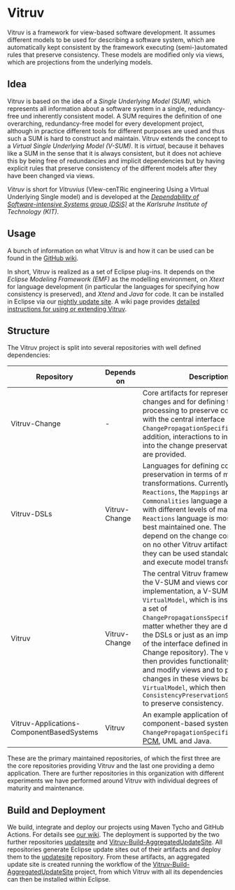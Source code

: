 # Vitruv

Vitruv is a framework for view-based software development. It assumes different models to be used for describing a software system,
which are automatically kept consistent by the framework executing (semi-)automated rules that preserve consistency. These models are modified only via views, which are projections from the underlying models. 

## Idea

Vitruv is based on the idea of a _Single Underlying Model (SUM)_, which represents all information about a software system in a single, redundancy-free und inherently consistent model. A SUM requires the definition of one overarching, redundancy-free model for every development project, although in practice different tools for different purposes are used and thus such a SUM is hard to construct and maintain. Vitruv extends the concept to a _Virtual Single Underlying Model (V-SUM)_. It is _virtual_, because it behaves like a SUM in the sense that it is always consistent, but it does not achieve this by being free of redundancies and implicit dependencies but by having explicit rules that preserve consistency of the different models after they have been changed via views.

_Vitruv_ is short for _Vitruvius_ (VIew-cenTRic engineering Using a VIrtual Underlying Single model) and is developed at the
[_Dependability of Software-intensive Systems group (DSiS)_](http://dsis.kastel.kit.edu/) at the _Karlsruhe Institute of Technology (KIT)_.

## Usage

A bunch of information on what Vitruv is and how it can be used can be found in the [GitHub wiki](http://vitruv.tools).

In short, Vitruv is realized as a set of Eclipse plug-ins. It depends on the _Eclipse Modeling Framework (EMF)_ as the modelling environment, on _Xtext_ for language development (in particular the languages for specifying how consistency is preserved), and _Xtend_ and _Java_ for code. 
It can be installed in Eclipse via our [nightly update site](http://vitruv.tools/updatesite/nightly/aggregated). A wiki page provides [detailed instructions for using or extending Vitruv](https://github.com/vitruv-tools/Vitruv/wiki/Getting-Started).

## Structure

The Vitruv project is split into several repositories with well defined dependencies:

| Repository | Depends on | Description | CI |
| ---------- | ---------- | ----------- | -- |
| Vitruv-Change | - | Core artifacts for representing model changes and for defining their processing to preserve consistency with the central interface `ChangePropagationSpecification`. In addition, interactions to involve the user into the change preservation process are provided. | [![GitHub Action CI](https://github.com/vitruv-tools/Vitruv-Change/workflows/CI/badge.svg)](https://github.com/vitruv-tools/Vitruv-Change/actions?query=workflow%3ACI) |
| Vitruv-DSLs | Vitruv-Change | Languages for defining consistency preservation in terms of model transformations. Currently, the `Reactions`, the `Mappings` and the `Commonalities` language are available with different levels of maturity. The `Reactions` language is most used and best maintained one. The DSLs only depend on the change core artifacts but on no other Vitruv artifacts, such that they can be used standalone to define and execute model transformations. | [![GitHub Action CI](https://github.com/vitruv-tools/Vitruv-DSLs/workflows/CI/badge.svg)](https://github.com/vitruv-tools/Vitruv-DSLs/actions?query=workflow%3ACI) |
| Vitruv | Vitruv-Change | The central Vitruv framework providing the V-SUM and views concepts. In the implementation, a V-SUM is called `VirtualModel`, which is instantiated with a set of `ChangePropagationsSpecifications` (no matter whether they are developed with the DSLs or just as an implementation of the interface defined in the Vitruv-Change repository). The `VirtualModel` then provides functionality to derive and modify views and to propagate the changes in these views back to the `VirtualModel`, which then executes the `ConsistencyPreservationSpecifications` to preserve consistency. | [![GitHub Action CI](https://github.com/vitruv-tools/Vitruv/workflows/CI/badge.svg)](https://github.com/vitruv-tools/Vitruv/actions?query=workflow%3ACI) |
| Vitruv-Applications-ComponentBasedSystems | Vitruv | An example application of Vitruv for component-based systems, providing `ChangePropagationSpecifications` for [PCM](https://palladio-simulator.com), UML and Java. | [![GitHub Action CI](https://github.com/vitruv-tools/Vitruv-Applications-ComponentBasedSystems/workflows/CI/badge.svg)](https://github.com/vitruv-tools/Vitruv-Applications-ComponentBasedSystems/actions?query=workflow%3ACI) |

These are the primary maintained repositories, of which the first three are the core repositories providing Vitruv and the last one providing a demo application. There are further repositories in this organization with different experiments we have performed around Vitruv with individual degrees of maturity and maintenance.

## Build and Deployment

We build, integrate and deploy our projects using Maven Tycho and GitHub Actions. For details see [our wiki](https://github.com/vitruv-tools/Vitruv/wiki/Build-and-Continuous-Integration). The deployment is supported by the two further repositories [updatesite](https://github.com/vitruv-tools/updatesite) and [Vitruv-Build-AggregatedUpdateSite](https://github.com/vitruv-tools/Vitruv-Build-AggregatedUpdateSite). All repositories generate Eclipse update sites out of their artifacts and deploy them to the [updatesite](https://github.com/vitruv-tools/updatesite) repository. From these artifacts, an aggregated update site is created running the workflow of the [Vitruv-Build-AggregatedUpdateSite](https://github.com/vitruv-tools/Vitruv-Build-AggregatedUpdateSite) project, from which Vitruv with all its dependencies can then be installed within Eclipse.
